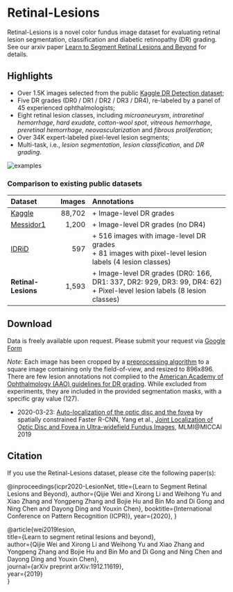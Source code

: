 # Retinal-Lesions

Retinal-Lesions is a novel color fundus image dataset for evaluating retinal lesion segmentation, classification and diabetic retinopathy (DR) grading. See our arxiv paper [Learn to Segment Retinal Lesions and Beyond](https://arxiv.org/abs/1912.11619) for details.

## Highlights

+ Over 1.5K images selected from the public [Kaggle DR Detection dataset](https://www.kaggle.com/c/diabetic-retinopathy-detection);
+ Five DR grades (DR0 / DR1 / DR2 / DR3 / DR4), re-labeled by a panel of 45 experienced ophthalmologists;
+ Eight retinal lesion classes, including *microaneurysm*, *intraretinal hemorrhage*, *hard exudate*, *cotton-wool spot*, *vitreous hemorrhage*, *preretinal hemorrhage*, *neovascularization* and *fibrous proliferation*;
+ Over 34K expert-labeled pixel-level lesion segments;
+ Multi-task, i.e., *lesion segmentation*, *lesion classification*, and *DR grading*.


![examples](examples.png)


### Comparison to existing public datasets

| Dataset         | Images  | Annotations |
| :--             | --:     | :--   |
| [Kaggle](https://www.kaggle.com/c/diabetic-retinopathy-detection)          | 88,702  | + Image-level DR grades |
| [Messidor1](http://www.adcis.net/en/third-party/messidor/)       | 1,200   | + Image-level DR grades (no DR4) |
| [IDRiD](https://idrid.grand-challenge.org/Data/)  | 597     | + 516 images with image-level DR grades <br> + 81 images with pixel-level lesion labels (4 lesion classes) |
| **Retinal-Lesions** | 1,593   | + Image-level DR grades (DR0: 166, DR1: 337, DR2: 929, DR3: 99, DR4: 62) <br> + Pixel-level lesion labels (8 lesion classes) |



## Download

Data is freely available upon request. Please submit your request via [Google Form](https://docs.google.com/forms/d/1qQdfxjK6igFopdAVu4Eagc-fRRYhK2Tja0fuyRXi8Z8)

*Note*: Each image has been cropped by a [preprocessing algorithm](https://doi.org/10.1007/978-3-030-05710-7_42) to a square image containing only the field-of-view, and resized to 896x896. There are few lesion annotations not complied to the [American Academy of Ophthalmology (AAO) guidelines for DR grading](https://www.aao.org/preferred-practice-pattern/diabetic-retinopathy-ppp-updated-2017). While excluded from experiments, they are included in the provided segmentation masks, with a specific gray value (127). 

+ 2020-03-23: [Auto-localization of the optic disc and the fovea](od_fovea_autoloc.txt) by spatially constrained Faster R-CNN, Yang et al., [Joint Localization of Optic Disc and Fovea in Ultra-widefield Fundus Images](https://link.springer.com/chapter/10.1007/978-3-030-32692-0_52), MLMI@MICCAI 2019


## Citation

If you use the Retinal-Lesions dataset, please cite the following paper(s):

@inproceedings{icpr2020-LesionNet,
title={Learn to Segment Retinal Lesions and Beyond},
author={Qijie Wei and Xirong Li and Weihong Yu and Xiao Zhang and Yongpeng Zhang and Bojie Hu and Bin Mo and Di Gong and Ning Chen and Dayong Ding and Youxin Chen},
booktitle={International Conference on Pattern Recognition (ICPR)},
year={2020},
}

@article{wei2019lesion,  
  title={Learn to segment retinal lesions and beyond},  
  author={Qijie Wei and Xirong Li and Weihong Yu and Xiao Zhang and Yongpeng Zhang and Bojie Hu and Bin Mo and Di Gong and Ning Chen and Dayong Ding and Youxin Chen},  
  journal={arXiv preprint arXiv:1912.11619},  
  year={2019}  
}


